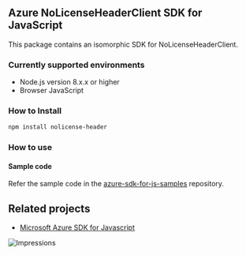 ## Azure NoLicenseHeaderClient SDK for JavaScript

This package contains an isomorphic SDK for NoLicenseHeaderClient.

### Currently supported environments

- Node.js version 8.x.x or higher
- Browser JavaScript

### How to Install

```bash
npm install nolicense-header
```

### How to use

#### Sample code

Refer the sample code in the [azure-sdk-for-js-samples](https://github.com/Azure/azure-sdk-for-js-samples) repository.

## Related projects

- [Microsoft Azure SDK for Javascript](https://github.com/Azure/azure-sdk-for-js)


![Impressions](https://azure-sdk-impressions.azurewebsites.net/api/impressions/azure-sdk-for-js%2Fsdk%2Fcdn%2Farm-cdn%2FREADME.png)